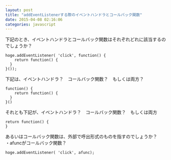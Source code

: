 ```yaml
---
layout: post
title: "addEventListenerする際のイベントハンドラとコールバック関数"
date: 2015-04-08 02:16:06
categories: javascript
---
```

<p>下記のとき、イベントハンドラとコールバック関数はそれぞれどれに該当するのでしょうか？</p>

<pre><code>hoge.addEventListener( 'click', function() {
    return function() {
  }
}());
</code></pre>

<p>下記は、イベントハンドラ？　コールバック関数？　もしくは両方？</p>

<pre><code>function() {
    return function() {
  }
}()
</code></pre>

<p>それとも下記が、イベントハンドラ？　コールバック関数？　もしくは両方</p>

<pre><code>return function() {
}
</code></pre>

<p>あるいはコールバック関数は、外部で呼出形式のものを指すのでしょうか？<br>
・afuncがコールバック関数？</p>

<pre><code>hoge.addEventListener( 'click', afunc);
</code></pre>
